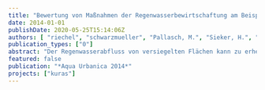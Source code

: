 ```yaml
---
title: "Bewertung von Maßnahmen der Regenwasserbewirtschaftung am Beispiel von Umwelteffekten"
date: 2014-01-01
publishDate: 2020-05-25T15:14:06Z
authors: [ "riechel", "schwarzmueller", "Pallasch, M.", "Sieker, H.", "Säumel, I.", "Taute, T.", "Köhler, M.", "Kaiser, D.", "Heise, S.", "Bartel, H.", "Heinzmann, B.", "Joswig, K.", "rouault", "matzinger" ]
publication_types: ["0"]
abstract: "Der Regenwasserabfluss von versiegelten Flächen kann zu erheblichen Beeinträchtigungen von Flüssen und Seen führen. Durch das schnelle Ableiten des Regenwassers bleibt das positive Potenzial für die Stadtbevölkerung und die Umwelt zudem oft ungenutzt. Für eine nachhaltige Regenwasserbewirtschaftung stehen eine Vielzahl von Maßnahmen auf Gebäude-, Quartiers- und Kanaleinzugsgebietsebene zur Verfügung. Im laufenden BMBF-Projekt KURAS werden diese Maßnahmen hinsichtlich Ihrer stadträumlichen, klimatischen, ökologischen und ökonomischen Effekte umfassend untersucht. Daraus werden Empfehlungen für Planer und Behörden für den Umgang mit Regenwasser im städtischen Raum abgeleitet. Beispielhaft für den verfolgten Bewertungsansatz werden im vorliegenden Beitrag Indikatoren vorgestellt, mit denen die Maßnahmeneffekte auf drei ausgewählte Wirkungsbereiche (Biodiversität, Grundwasser und Oberflächengewässer) quantifiziert werden können. Erste Ergebnisse zeigen bereits, wie unterschiedlich Maßnahmen wirken können und wie wichtig die Berücksichtigung lokaler Schutz- und Entwicklungsziele bei der Maßnahmenauswahl ist. Aus der starken Streuung einzelner Bewertungsindikatoren kann zudem ein bedeutender Einfluss von Standortfaktoren und der konkreten Umsetzung einer Maßnahme abgeleitet werden, der bei der Planung ebenfalls berücksichtigt werden sollte."
featured: false
publication: "*Aqua Urbanica 2014*"
projects: ["kuras"]
---
```


